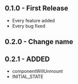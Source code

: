 ## 0.1.0 - First Release
* Every feature added
* Every bug fixed

## 0.2.0 - Change name

## 0.2.1 - ADDED
* componentWillUnmount
* INITIAL_STATE
